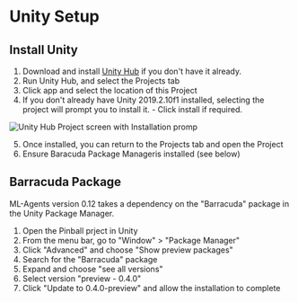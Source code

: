 # Unity Setup

## Install Unity
1. Download and install [Unity Hub][unityHub] if you don't have it already.
2. Run Unity Hub, and select the Projects tab
3. Click app and select the location of this Project
4. If you don't already have Unity 2019.2.10f1 installed, selecting the project will prompt you to install it. - Click install if required.

![Unity Hub Project screen with Installation promp](./imgs/unity_hub_project.png)

5. Once installed, you can return to the Projects tab and open the Project
6. Ensure Baracuda Package Manageris installed (see below)


## Barracuda Package

ML-Agents version 0.12 takes a dependency on the "Barracuda" package in the Unity Package Manager. 

1. Open the Pinball prject in Unity
1. From the menu bar, go to "Window" > "Package Manager"
1. Click "Advanced" and choose "Show preview packages"
1. Search for the "Barracuda" package
1. Expand and choose "see all versions"
1. Select version "preview - 0.4.0"
1. Click "Update to 0.4.0-preview" and allow the installation to complete



<!-- Links -->
[unityHub]: https://unity3d.com/get-unity/download "Unity Hub 2.3.0 download"
